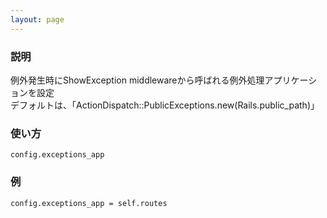 ```yaml
---
layout: page
---
```

### 説明
例外発生時にShowException middlewareから呼ばれる例外処理アプリケーションを設定  
デフォルトは、「ActionDispatch::PublicExceptions.new(Rails.public_path)」

### 使い方
    config.exceptions_app

### 例
    config.exceptions_app = self.routes